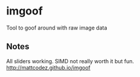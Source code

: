 # imgoof
Tool to goof around with raw image data

## Notes
All sliders working. SIMD not really worth it but fun.
http://mattcodez.github.io/imgoof
